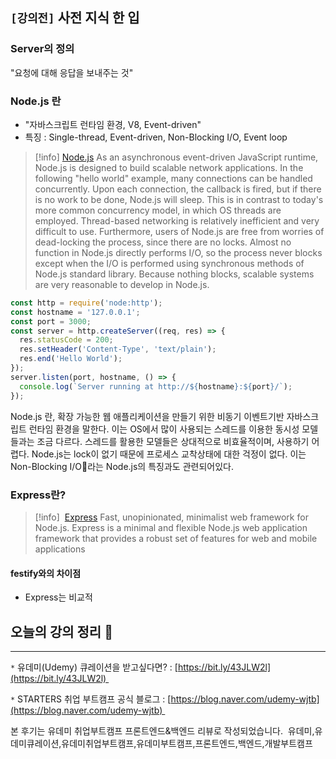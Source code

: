 ## `[강의전]` 사전 지식 한 입
### Server의 정의
"요청에 대해 응답을 보내주는 것"

### Node.js 란
- "자바스크립트 런타임 환경, V8, Event-driven"
- 특징 : Single-thread, Event-driven, Non-Blocking I/O, Event loop

> [!info] [Node.js](https://nodejs.org/en/about)
> As an asynchronous event-driven JavaScript runtime, Node.js is designed to build scalable network applications. In the following "hello world" example, many connections can be handled concurrently. Upon each connection, the callback is fired, but if there is no work to be done, Node.js will sleep.
> This is in contrast to today's more common concurrency model, in which OS threads are employed. Thread-based networking is relatively inefficient and very difficult to use. Furthermore, users of Node.js are free from worries of dead-locking the process, since there are no locks. Almost no function in Node.js directly performs I/O, so the process never blocks except when the I/O is performed using synchronous methods of Node.js standard library. Because nothing blocks, scalable systems are very reasonable to develop in Node.js.

``` js
const http = require('node:http');
const hostname = '127.0.0.1';
const port = 3000;
const server = http.createServer((req, res) => {
  res.statusCode = 200;
  res.setHeader('Content-Type', 'text/plain');
  res.end('Hello World');
});
server.listen(port, hostname, () => {
  console.log(`Server running at http://${hostname}:${port}/`);
});
```

Node.js 란, 확장 가능한 웹 애플리케이션을 만들기 위한 비동기 이벤트기반 자바스크립트 런타임 환경을 말한다. 이는 OS에서 많이 사용되는 스레드를 이용한 동시성 모델들과는 조금 다르다. 스레드를 활용한 모델들은 상대적으로 비효율적이며, 사용하기 어렵다.
Node.js는 lock이 없기 때문에 프로세스 교착상태에 대한 걱정이 없다. 이는 Non-Blocking I/O라는 Node.js의 특징과도 관련되어있다.
### Express란?

> [!info]  [Express](https://expressjs.com/)
> Fast, unopinionated, minimalist web framework for Node.js.
> Express is a minimal and flexible Node.js web application framework that provides a robust set of features for web and mobile applications


#### festify와의 차이점
- Express는  비교적 



## 오늘의 강의 정리 📗


---
`*` 유데미(Udemy) 큐레이션을 받고싶다면? : [https://bit.ly/43JLW2l](https://bit.ly/43JLW2l) 

`*` STARTERS 취업 부트캠프 공식 블로그 : [https://blog.naver.com/udemy-wjtb](https://blog.naver.com/udemy-wjtb) 

본 후기는 유데미 취업부트캠프 프론트엔드&백엔드 리뷰로 작성되었습니다. 
유데미,유데미큐레이션,유데미취업부트캠프,유데미부트캠프,프론트엔드,백엔드,개발부트캠프